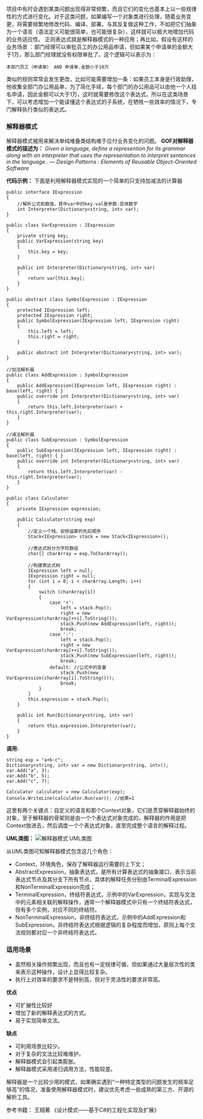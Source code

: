 

项目中有时会遇到某类问题出现得非常频繁，而且它们的变化也基本上以一些规律性的方式进行变化。对于这类问题，如果编写一个对象类进行处理，随着业务变更，将需要频繁地修改代码、编译、部署。与其反复做这种工作，不如把它们抽象为一个语言（语法定义可能很简单，也可能很复杂），这样就可以极大地增加代码的业务适应性。
正则表达式就是解释器模式的一种应用；再比如，假设有这样的业务场景 ：部门经理可以审批员工的办公用品申请，但如果某个申请单的金额大于1万，那么部门经理就没有权限审批了。这个逻辑可以表示为：
```
本部门员工（申请单） AND 申请单.金额小于10万
```
类似的规则常常会发生更改，比如可能需要增加一条：如果员工本身是行政助理，他收集全部门办公用品单，为了简化手续，每个部门的办公用品可以由他一个人挂名申请，因此金额可以大于1万，这时就需要修改这个表达式。所以在这类场景下，可以考虑增加一个能读懂这个表达式的子系统，在牺牲一些效率的情况下，专门解释执行类似的表达式。

### 解释器模式
解释器模式被用来解决单纯堆叠类结构难于应付业务变化的问题。
**GOF对解释器模式的描述为：**
*Given a language, define a represention for its grammar along with an interpreter that uses the representation to interpret sentences in the language..*
*— Design Patterns : Elements of Reusable Object-Oriented Software*

**代码示例：**
下面是利用解释器模式实现的一个简单的只支持加减法的计算器
```
public interface IExpression
{
    //解析公式和数值，其中var中的key-val是参数-具体数字
    int Interpreter(Dictionary<string, int> var);
}

public class VarExpression : IExpression
{
    private string key;
    public VarExpression(string key)
    {
        this.key = key;
    }

    public int Interpreter(Dictionary<string, int> var)
    {
        return var[this.key];
    }
}

public abstract class SymbolExpression : IExpression
{
    protected IExpression left;
    protected IExpression right;
    public SymbolExpression(IExpression left, IExpression right)
    {
        this.left = left;
        this.right = right;
    }

    public abstract int Interpreter(Dictionary<string, int> var);
}

//加法解析器
public class AddExpression : SymbolExpression
{
    public AddExpression(IExpression left, IExpression right) : base(left, right) { }
    public override int Interpreter(Dictionary<string, int> var)
    {
        return this.left.Interpreter(var) + this.right.Interpreter(var);
    }
}

//减法解析器
public class SubExpression : SymbolExpression
{
    public SubExpression(IExpression left, IExpression right) : base(left, right) { }
    public override int Interpreter(Dictionary<string, int> var)
    {
        return this.left.Interpreter(var) - this.right.Interpreter(var);
    }
}

public class Calculator
{
    private IExpression expression;

    public Calculator(string exp)
    {
        //定义一个栈，安排运算的先后顺序
        Stack<IExpression> stack = new Stack<IExpression>();

        //表达式拆分为字符数组
        char[] charArray = exp.ToCharArray();

        //构建表达式树
        IExpression left = null;
        IExpression right = null;
        for (int i = 0; i < charArray.Length; i++)
        {
            switch (charArray[i])
            {
                case '+':
                    left = stack.Pop();
                    right = new VarExpression(charArray[++i].ToString());
                    stack.Push(new AddExpression(left, right));
                    break;
                case '-':
                    left = stack.Pop();
                    right = new VarExpression(charArray[++i].ToString());
                    stack.Push(new SubExpression(left, right));
                    break;
                default: //公式中的变量
                    stack.Push(new VarExpression(charArray[i].ToString()));
                    break;
            }
        }
        this.expression = stack.Pop();
    }

    public int Run(Dictionary<string, int> var)
    {
        return this.expression.Interpreter(var);
    }
}
```
**调用:**
```
string exp = "a+b-c";
Dictionary<string, int> var = new Dictionary<string, int>();
var.Add("a", 3);
var.Add("b", 5);
var.Add("c", 7);

Calculator calculator = new Calculator(exp);
Console.WriteLine(calculator.Run(var)); //结果=1
```

这里有两个关键点：自定义的语言和那个Context对象，它们是贯穿解释器始终的对象，至于解释器的骨架则是由一个个表达式对象完成的，解释器的作用是把Context放进去，然后调度一个个表达式对象，直至完成整个语言的解释过程。

**UML类图：**
![解释器模式 UML类图](https://zhixin9001.github.io/2020_DesignPattern/15.interpreter.JPG "解释器模式 UML类图")

从UML类图可知解释器模式包含这几个角色：
- Context，环境角色，保存了解释器运行需要的上下文；
- AbstractExpression，抽象表达式，是所有计算表达式的抽象接口，表示当前表达式节点及其分支下所有节点，具体的解释任务分别由TerminalExpression和NonTerminalExpression完成；
- TerminalExpression，终结符表达式，示例中的VarExpression，实现与文法中的元素相关联的解释操作，通常一个解释器模式中只有一个终结符表达式，但有多个实例，对应不同的终结符。
- NonTerminalExpression，非终结符表达式，示例中的AddExpression和SubExpression，非终结符表达式根据逻辑的复杂程度而增加，原则上每个文法规则都对应一个非终结符表达式。

### 适用场景
- 虽然相关操作频繁出现，而且也有一定规律可循，但如果通过大量层次性的类来表示这种操作，设计上显得比较复杂。
- 执行上对效率的要求不是特别高，但对于灵活性的要求非常高。

**优点**
- 可扩展性比较好
- 增加了新的解释表达式的方式。
- 易于实现简单文法。

**缺点**
- 可利用场景比较少。 
- 对于复杂的文法比较难维护。 
- 解释器模式会引起类膨胀。 
- 解释器模式采用递归调用方法，性能较差。

解释器是一个比较少用的模式，如果确实遇到“一种特定类型的问题发生的频率足够高”的情况，准备使用解释器模式时，建议优先考虑一些成熟的第三方、开源的解析工具。

参考书籍：
王翔著 《设计模式——基于C#的工程化实现及扩展》